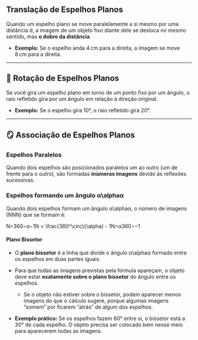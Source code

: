 ## **Translação de Espelhos Planos**

Quando um espelho plano se move paralelamente a si mesmo por uma distância d, a imagem de um objeto fixo diante dele se desloca no mesmo sentido, mas **o dobro da distância**.

- **Exemplo:** Se o espelho anda 4 cm para a direita, a imagem se move 8 cm para a direita.
    

---

## 🔄 **Rotação de Espelhos Planos**

Se você gira um espelho plano em torno de um ponto fixo por um ângulo, o raio refletido gira por um ângulo  em relação à direção original.

- **Exemplo:** Se o espelho gira 10°, o raio refletido gira 20°.
    

---

## 🪞 **Associação de Espelhos Planos**

### **Espelhos Paralelos**

Quando dois espelhos são posicionados paralelos um ao outro (um de frente para o outro), são formadas **inúmeras imagens** devido às reflexões sucessivas.

### **Espelhos formando um ângulo α\alphaα**

Quando dois espelhos formam um ângulo α\alphaα, o número de imagens (NNN) que se formam é:

N=360∘α−1N = \frac{360^\circ}{\alpha} - 1N=α360∘​−1

#### **Plano Bissetor**

- O **plano bissetor** é a linha que divide o ângulo α\alphaα formado entre os espelhos em duas partes iguais.
    
- Para que todas as imagens previstas pela fórmula apareçam, o objeto deve estar **exatamente sobre o plano bissetor** do ângulo entre os espelhos.
    
    - Se o objeto não estiver sobre o bissetor, podem aparecer menos imagens do que o cálculo sugere, porque algumas imagens “somem” por ficarem “atrás” de algum dos espelhos.
        
- **Exemplo prático:** Se os espelhos fazem 60° entre si, o bissetor está a 30° de cada espelho. O objeto precisa ser colocado bem nesse meio para aparecerem todas as imagens.